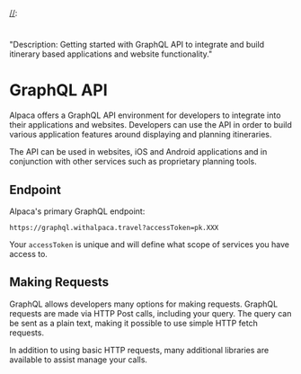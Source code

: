 [//]: # "Title: GraphQL"
[//]: # "Weight: 1"
[//]:
  #
  "Description: Getting started with GraphQL API to integrate and build itinerary based applications and website functionality."

# GraphQL API

Alpaca offers a GraphQL API environment for developers to integrate into their
applications and websites. Developers can use the API in order to build various
application features around displaying and planning itineraries.

The API can be used in websites, iOS and Android applications and in conjunction
with other services such as proprietary planning tools.

## Endpoint

Alpaca's primary GraphQL endpoint:

```
https://graphql.withalpaca.travel?accessToken=pk.XXX
```

Your `accessToken` is unique and will define what scope of services you have
access to.

## Making Requests

GraphQL allows developers many options for making requests. GraphQL requests are
made via HTTP Post calls, including your query. The query can be sent as a plain
text, making it possible to use simple HTTP fetch requests.

In addition to using basic HTTP requests, many additional libraries are
available to assist manage your calls.
